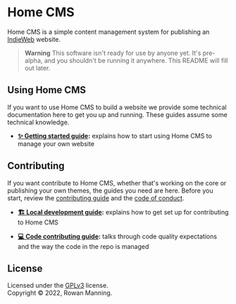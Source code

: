 
# Home CMS

Home CMS is a simple content management system for publishing an [IndieWeb](https://indieweb.org/) website.

> **Warning**
> This software isn't ready for use by anyone yet. It's pre-alpha, and you shouldn't be running it anywhere. This README will fill out later.


## Using Home CMS

If you want to use Home CMS to build a website we provide some technical documentation here to get you up and running. These guides assume some technical knowledge.

  * **[✨ Getting started guide](docs/usage/getting-started.md):** explains how to start using Home CMS to manage your own website


## Contributing

If you want contribute to Home CMS, whether that's working on the core or publishing your own themes, the guides you need are here. Before you start, review the [contributing guide](docs/contributing.md) and the [code of conduct](docs/code_of_conduct.md).

  * **[🏗 Local development guide](docs/contributing/local-development.md):** explains how to get set up for contributing to Home CMS

  * **[💻 Code contributing guide](docs/contributing/code.md):** talks through code quality expectations and the way the code in the repo is managed


## License

Licensed under the [GPLv3](LICENSE) license.<br/>
Copyright &copy; 2022, Rowan Manning.
